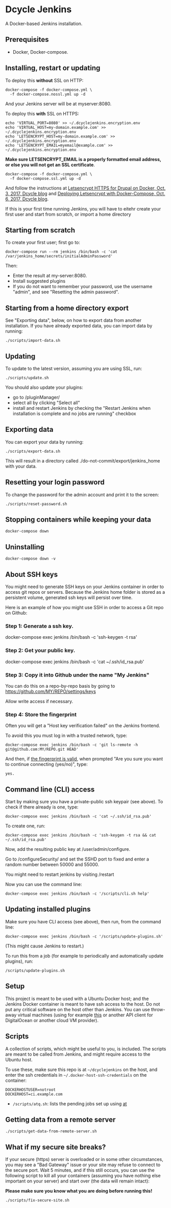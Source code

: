 Dcycle Jenkins
=====

A Docker-based Jenkins installation.

Prerequisites
-----

 * Docker, Docker-compose.

Installing, restart or updating
-----

To deploy this **without** SSL on HTTP:

    docker-compose -f docker-compose.yml \
      -f docker-compose.nossl.yml up -d

And your Jenkins server will be at myserver:8080.

To deploy this **with** SSL on HTTPS:

    echo 'VIRTUAL_PORT=8080' >> ~/.dcyclejenkins.encryption.env
    echo 'VIRTUAL_HOST=my-domain.example.com' >> ~/.dcyclejenkins.encryption.env
    echo 'LETSENCRYPT_HOST=my-domain.example.com' >> ~/.dcyclejenkins.encryption.env
    echo 'LETSENCRYPT_EMAIL=myemail@example.com' >> ~/.dcyclejenkins.encryption.env

**Make sure LETSENCRYPT_EMAIL is a properly formatted email address, or else you will not get an SSL certificate**.

    docker-compose -f docker-compose.yml \
      -f docker-compose.ssl.yml up -d

And follow the instructions at [Letsencrypt HTTPS for Drupal on Docker, Oct. 3, 2017, Dcycle blog](http://blog.dcycle.com/blog/170a6078/letsencrypt-drupal-docker/) and [Deploying Letsencrypt with Docker-Compose, Oct. 6, 2017, Dcycle blog](http://blog.dcycle.com/blog/7f3ea9e1/letsencrypt-docker-compose/).

If this is your first time running Jenkins, you will have to eitehr create your first user and start from scratch, or import a home directory

Starting from scratch
-----

To create your first user; first go to:

    docker-compose run --rm jenkins /bin/bash -c 'cat /var/jenkins_home/secrets/initialAdminPassword'

Then:

 * Enter the result at my-server:8080.
 * Install suggested plugins
 * If you do not want to remember your password, use the username "admin", and see "Resetting the admin password".

Starting from a home directory export
-----

See "Exporting data", below, on how to export data from another installation. If you have already exported data, you can import data by running:

    ./scripts/import-data.sh

Updating
-----

To update to the latest version, assuming you are using SSL, run:

    ./scripts/update.sh

You should also update your plugins:

* go to /pluginManager/
* select all by clicking "Select all"
* install and restart Jenkins by checking the "Restart Jenkins when installation is complete and no jobs are running" checkbox

Exporting data
-----

You can export your data by running:

    ./scripts/export-data.sh

This will result in a directory called ./do-not-commit/export/jenkins_home with your data.

Resetting your login password
-----

To change the password for the admin account and print it to the screen:

    ./scripts/reset-password.sh

Stopping containers while keeping your data
-----

    docker-compose down

Uninstalling
-----

    docker-compose down -v

About SSH keys
-----

You might need to generate SSH keys on your Jenkins container in order to access git repos or servers. Because the Jenkins home folder is stored as a persistent volume, generated ssh keys will persist over time.

Here is an example of how you might use SSH in order to access a Git repo on Github:

### Step 1: Generate a ssh key.

docker-compose exec jenkins /bin/bash -c 'ssh-keygen -t rsa'

### Step 2: Get your public key.

docker-compose exec jenkins /bin/bash -c 'cat ~/.ssh/id_rsa.pub'

### Step 3: Copy it into Github under the name "My Jenkins"

You can do this on a repo-by-repo basis by going to https://github.com/MY/REPO/settings/keys

Allow write access if necessary.

### Step 4: Store the fingerprint

Often you will get a "Host key verification failed" on the Jenkins frontend.

To avoid this you must log in with a trusted network, type:

    docker-compose exec jenkins /bin/bash -c 'git ls-remote -h git@github.com:MY/REPO.git HEAD'

And then, if [the fingerprint is valid](https://help.github.com/articles/github-s-ssh-key-fingerprints/), when prompted "Are you sure you want to continue connecting (yes/no)", type:

    yes.

Command line (CLI) access
-----

Start by making sure you have a private-public ssh keypair (see above). To check if there already is one, type:

    docker-compose exec jenkins /bin/bash -c 'cat ~/.ssh/id_rsa.pub'

To create one, run:

    docker-compose exec jenkins /bin/bash -c 'ssh-keygen -t rsa && cat ~/.ssh/id_rsa.pub'

Now, add the resulting public key at /user/admin/configure.

Go to /configureSecurity/ and set the SSHD port to fixed and enter a random number between 50000 and 55000.

You might need to restart jenkins by visiting /restart

Now you can use the command line:

    docker-compose exec jenkins /bin/bash -c '/scripts/cli.sh help'

Updating installed plugins
-----

Make sure you have CLI access (see above), then run, from the command line:

    docker-compose exec jenkins /bin/bash -c '/scripts/update-plugins.sh'

(This might cause Jenkins to restart.)

To run this from a job (for example to periodically and automatically update plugins), run:

    /scripts/update-plugins.sh

Setup
-----

This project is meant to be used with a Ubuntu Docker host; and the Jenkins Docker container is meant to have ssh access to the host. Do not put any critical software on the host other than Jenkins. You can use throw-away virtual machines (using for example [this](https://github.com/dcycle/docker-digitalocean-php) or another API client for DigitalOcean or another cloud VM provider).

Scripts
-----

A collection of scripts, which might be useful to you, is included. The scripts are meant to be called from Jenkins, and might require access to the Ubuntu host.

To use these, make sure this repo is at `~/dcyclejenkins` on the host, and enter the ssh credentials in `~/.docker-host-ssh-credentials` on the container:

    DOCKERHOSTUSER=notroot
    DOCKERHOST=ci.example.com

* `/scripts/atq.sh`: lists the pending jobs set up using [at](http://manpages.ubuntu.com/manpages/xenial/en/man1/at.1posix.html)

Getting data from a remote server
-----

    ./scripts/get-data-from-remote-server.sh

What if my secure site breaks?
-----

If your secure (https) server is overloaded or in some other circumstances, you may see a "Bad Gateway" issue or your site may refuse to connect to the secure port. Wait 5 minutes, and if this still occurs, you can use the following script to kill all your containers (assuming you have nothing else important on your server) and start over (the data will remain intact):

**Please make sure you know what you are doing before running this!**

    ./scripts/fix-secure-site.sh
    
